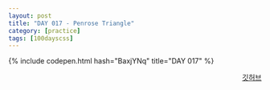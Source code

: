 ```yaml
---
layout: post
title: "DAY 017 - Penrose Triangle"
category: [practice]
tags: [100dayscss]
---
```


{% include codepen.html hash="BaxjYNq" title="DAY 017" %}

<p align="right">
  <a href="https://github.com/mnmn092631/100daysCSS/tree/main/DAY%20017%20-%20Penrose%20Triangle" title="깃허브">깃허브</a>
</p>
